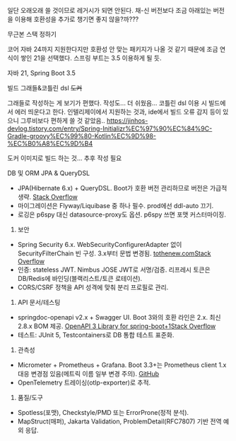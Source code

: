 일단 오래오래 쓸 것이므로 레거시가 되면 안된다.
채-신 버전보다 조금 아래있는 버전을 이용해 호환성을 추가로 챙기면 좋지 않을?까???

무근본 스택 정하기

코어
자바 24까지 지원한다지만 호환성 안 맞는 패키지가 나올 것 같기 때문에 조금 연식이 쌓인 21을 선택했다.
스프링 부트는 3.5 이용하게 될 듯.

자바 21, Spring Boot 3.5

빌드
그래들&코틀린 dsl
~~도커~~

그래들로 작성하는 게 보기가 편했다. 작성도... 더 쉬웠음...
코틀린 dsl 이용 시 빌드에서 에러 띄운다고 한다.
인텔리제이에서 지원하는 것과, ide에서 빌드 오류 감지 등이 있으니 그루비보다 편하게 쓸 것 같았음..
https://jinhos-devlog.tistory.com/entry/Spring-Initializr%EC%97%90%EC%84%9C-Gradle-groovy%EC%99%80-Kotlin%EC%9D%98-%EC%B0%A8%EC%9D%B4

도커 이미지로 빌드 하는 것... 추후 작성 필요

DB 및 ORM
JPA & QueryDSL

- JPA(Hibernate 6.x) + QueryDSL. Boot가 호환 버전 관리하므로 버전은 가급적 생략. [Stack Overflow](https://stackoverflow.com/questions/74756871/spring-boot-3-with-querydsl?utm_source=chatgpt.com)
- 마이그레이션은 Flyway/Liquibase 중 하나 필수. prod에선 ddl-auto 끄기.
- 로깅은 p6spy 대신 datasource-proxy도 옵션. p6spy 쓰면 포맷 커스터마이징.
    

1. 보안
- Spring Security 6.x. WebSecurityConfigurerAdapter 없이 SecurityFilterChain 빈 구성. 3.x부터 문법 변경됨. [tothenew.com](https://www.tothenew.com/blog/migrating-to-spring-security-6/?utm_source=chatgpt.com)[Stack Overflow](https://stackoverflow.com/questions/74447778/spring-security-in-spring-boot-3?utm_source=chatgpt.com)
- 인증: stateless JWT. Nimbus JOSE JWT로 서명/검증. 리프레시 토큰은 DB/Redis에 바인딩(블랙리스트/토큰 로테이션).
- CORS/CSRF 정책을 API 성격에 맞춰 분리 프로필로 관리.
    

1. API 문서/테스팅
- springdoc-openapi v2.x + Swagger UI. Boot 3와의 호환 라인은 2.x. 최신 2.8.x BOM 제공. [OpenAPI 3 Library for spring-boot+1](https://springdoc.org/faq.html?utm_source=chatgpt.com)[Stack Overflow](https://stackoverflow.com/questions/74701738/spring-boot-3-springdoc-openapi-ui-doesnt-work?utm_source=chatgpt.com)
- 테스트: JUnit 5, Testcontainers로 DB 통합 테스트 표준화.

1. 관측성
- Micrometer + Prometheus + Grafana. Boot 3.3+는 Prometheus client 1.x 대응 변경점 있음(메트릭 이름 일부 변경 주의). [GitHub](https://github.com/spring-projects/spring-boot/wiki/Spring-Boot-3.3-Release-Notes?utm_source=chatgpt.com)
- OpenTelemetry 트레이싱(otlp-exporter)로 추적.
    
1. 품질/도구
- Spotless(포맷), Checkstyle/PMD 또는 ErrorProne(정적 분석).
- MapStruct(매퍼), Jakarta Validation, ProblemDetail(RFC7807) 기반 전역 예외 응답.